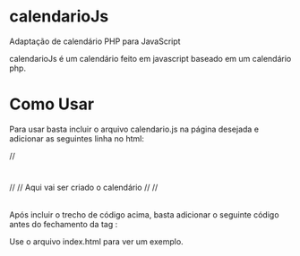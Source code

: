 # calendarioJs
Adaptação de calendário PHP para JavaScript

calendarioJs é um calendário feito em javascript baseado em um calendário php.

# Como Usar
Para usar basta incluir o arquivo calendario.js na página desejada e adicionar as seguintes linha no html:


// <div><h1 id="mes"></h2></div>
// <table id="tabela_calend">
  // Aqui vai ser criado o calendário //
// </table>

Após incluir o trecho de código acima, basta adicionar o seguinte código antes do fechamento da tag <body>:

<script type="text/javascript">
  gerarCalendario()
</script>

Use o arquivo index.html para ver um exemplo.
